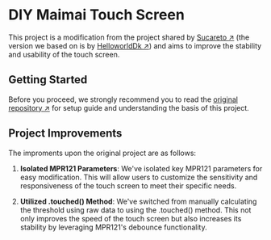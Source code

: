 # DIY Maimai Touch Screen

This project is a modification from the project shared by [Sucareto ↗](https://github.com/Sucareto/Mai2Touch) (the version we based on is by [HelloworldDk ↗](https://github.com/HelloworldDk/dkmaiproj/blob/main/newmap-llvermtn202212271340/newmap-llvermtn202212271340.ino)) and aims to improve the stability and usability of the touch screen.

## Getting Started

Before you proceed, we strongly recommend you to read the [original repository ↗](https://github.com/HelloworldDk/dkmaiproj) for setup guide and understanding the basis of this project.

## Project Improvements

The improments upon the original project are as follows:

1. **Isolated MPR121 Parameters**: We've isolated key MPR121 parameters for easy modification. This will allow users to customize the sensitivity and responsiveness of the touch screen to meet their specific needs.

2. **Utilized .touched() Method**: We've switched from manually calculating the threshold using raw data to using the .touched() method. This not only improves the speed of the touch screen but also increases its stability by leveraging MPR121's debounce functionality.
